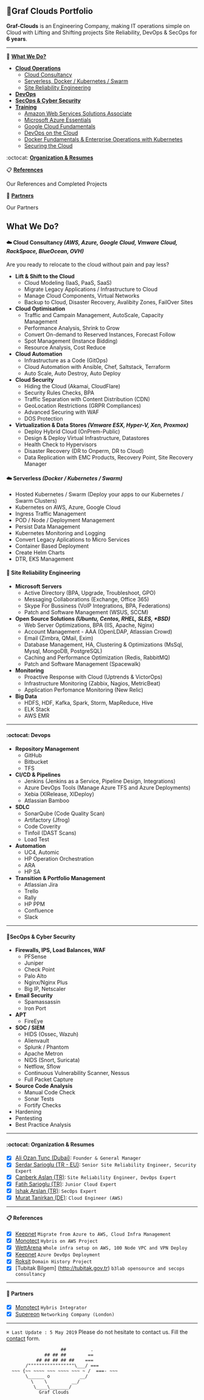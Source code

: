 ## 🌟Graf Clouds Portfolio
**Graf-Clouds** is an Engineering Company, making IT operations simple on Cloud with Lifting and Shifting projects Site Reliability, DevOps & SecOps for **6 years**.

---
🚀 **[What We Do?](#what-we-do)**
  * **[Cloud Operations](#️-cloud-consultancy-aws-azure-google-cloud-vmware-cloud-rackspace-blueocean-ovh)**
    * [Cloud Consultancy](#️-cloud-consultancy-aws-azure-google-cloud-vmware-cloud-rackspace-blueocean-ovh)
    * [Serverless, Docker / Kubernetes / Swarm](#cloud-serverless-docker--kubernetes--swarm)
    * [Site Reliability Engineering](#circus_tent-site-reliability-engineering)
  * **[DevOps](#octocat-devops)**
  * **[SecOps & Cyber Security](#secops--cyber-security)**
  * **[Training](Trainings.md)**
    * [Amazon Web Services Solutions Associate](Trainings.md#amazon-web-services-solutions-associate)
    * [Microsoft Azure Essentials](Trainings.md#microsoft-azure-essentials)
    * [Google Cloud Fundamentals](Trainings.md#google-cloud-fundamentals)
    * [DevOps on the Cloud](Trainings.md#devops-on-the-cloud)
    * [Docker Fundamentals & Enterprise Operations with Kubernetes](Trainings.md#docker-fundamentals--ent-op-with-kubernetes)
    * [Securing the Cloud](Trainings.md#securing-the-cloud)

:octocat: **[Organization & Resumes](#octocat-organization--resumes)**
  
📋 **[References](#-references)**

Our References and Completed Projects

🗿 **[Partners](#-partners)**

Our Partners
   

## What We Do?
#### ☁️ Cloud Consultancy _(AWS, Azure, Google Cloud, Vmware Cloud, RackSpace, BlueOcean, OVH)_
Are you ready to relocate to the cloud without pain and pay less? 
* **Lift & Shift to the Cloud**
    * Cloud Modeling (IaaS, PaaS, SaaS)
    * Migrate Legacy Applications / Infrastructure to Cloud
    * Manage Cloud Components, Virtual Networks
    * Backup to Cloud, Disaster Recovery, Avalibity Zones, FailOver Sites
* **Cloud Optimisation**
    * Traffic and Campain Management, AutoScale, Capacity Management
    * Performance Analysis, Shrink to Grow
    * Convert On-demand to Reserved Instances, Forecast Follow
    * Spot Management (Instance Bidding)
    * Resource Analysis, Cost Reduce
* **Cloud Automation**
    * Infrastructure as a Code (GitOps)
    * Cloud Automation with Ansible, Chef, Saltstack, Terraform
    * Auto Scale, Auto Destroy, Auto Deploy
* **Cloud Security**
    * Hiding the Cloud (Akamai, CloudFlare)
    * Security Rules Checks, BPA
    * Traffic Separation with Content Distribution (CDN)
    * GeoLocation Restrictions (GRPR Compliances)
    * Advanced Securing with WAF 
    * DOS Protection
* **Virtualization & Data Stores _(Vmware ESX, Hyper-V, Xen, Proxmox)_**
    * Deploy Hybrid Cloud (OnPrem-Public)
    * Design & Deploy Virtual Infrastructure, Datastores
    * Health Check to Hypervisors
    * Disaster Recovery (DR to Onperm, DR to Cloud)
    * Data Replication with EMC Products, Recovery Point, Site Recovery Manager

#### :cloud: Serverless _(Docker / Kubernetes / Swarm)_
* Hosted Kubernetes / Swarm (Deploy your apps to our Kubernetes / Swarm Clusters)
* Kubernetes on AWS, Azure, Google Cloud
* Ingress Traffic Management
* POD / Node / Deployment Management
* Persist Data Management
* Kubernetes Monitoring and Logging
* Convert Legacy Aplications to Micro Services
* Container Based Deployment
* Create Helm Charts
* DTR, EKS Management

#### :circus_tent: Site Reliability Engineering
* **Microsoft Servers**
    * Active Directory (BPA, Upgrade, Troubleshoot, GPO)
    * Messaging Collaborations (Exchange, Office 365)
    * Skype For Bussiness (VoIP Integrations, BPA, Federations)
    * Patch and Software Management (WSUS, SCCM)
* **Open Source Solutions _(Ubuntu, Centos, RHEL, SLES, *BSD)_**
    * Web Server Optimizations, BPA (IIS, Apache, Nginx)
    * Account Management - AAA (OpenLDAP, Atlassian Crowd)
    * Email (Zimbra, QMail, Exim)
    * Database Management, HA, Clustering & Optimizations (MsSql, Mysql, MongoDB, PostgreSQL)
    * Caching and Performance Optimization (Redis, RabbitMQ)
    * Patch and Software Management (Spacewalk)
* **Monitoring**
    * Proactive Response with Cloud (Uptrends & VictorOps)
    * Infrastructure Monitoring (Zabbix, Nagios, MetricBeat)
    * Application Perfomance Monitoring (New Relic)
* **Big Data**
    * HDFS, HDF, Kafka, Spark, Storm, MapReduce, Hive
    * ELK Stack
    * AWS EMR
---

#### :octocat: Devops
* **Repository Management**
    * GitHub
    * Bitbucket
    * TFS
* **CI/CD & Pipelines**
    * Jenkins (Jenkins as a Service, Pipeline Design, Integrations)
    * Azure DevOps Tools (Manage Azure TFS and Azure Deployments)
    * Xebia (XlRelease, XlDeploy)
    * Atlassian Bamboo
* **SDLC**
    * SonarQube (Code Quality Scan)
    * Artifactory (Jfrog)
    * Code Coverity
    * Tinfoil (DAST Scans)
    * Load Test
* **Automation**
    * UC4, Automic
    * HP Operation Orchestration
    * ARA
    * HP SA
* **Transition & Portfolio Management**
    * Atlassian Jira
    * Trello
    * Rally
    * HP PPM
    * Confluence
    * Slack
---

#### 🔑SecOps & Cyber Security
* **Firewalls, IPS, Load Balances, WAF**
  * PFSense
  * Juniper
  * Check Point
  * Palo Alto
  * Nginx/Nginx Plus
  * Big IP, Netscaler
* **Email Security**
  * Spamassassin
  * Iron Port
* **APT**
  * FireEye
* **SOC / SIEM**
  * HIDS (Ossec, Wazuh)
  * Alienvault
  * Splunk / Phantom
  * Apache Metron
  * NIDS (Snort, Suricata)
  * Netflow, Sflow
  * Continuous Vulnerability Scanner, Nessus
  * Full Packet Capture
* **Source Code Analysis**
  * Manual Code Check
  * Sonar Tests
  * Fortify Checks
* Hardening
* Pentesting
* Best Practice Analysis
---


#### :octocat: Organization & Resumes
- [x] [Ali Ozan Tunc (Dubai)](Resumes): `Founder & General Manager`
- [x] [Serdar Sarioglu (TR - EU)](Resumes/Serdar-Sarioglu.md): `Senior Site Reliability Engineer, Security Expert`
- [x] [Canberk Aslan (TR)](Resumes/Canberk-Aslan.md): `Site Reliability Engineer, DevOps Expert`
- [x] [Fatih Sarioglu (TR)](Resumes/Fatih-Sarioglu.md): `Junior Cloud Expert`
- [x] [Ishak Arslan (TR)](Resumes): `SecOps Expert`
- [x] [Murat Tanirkan (DE)](Resumes): `Cloud Engineer (AWS)`
---

#### 📋 References
- [x] [Keepnet](http://keepnetlabs.com) `Migrate from Azure to AWS, Cloud Infra Management`
- [x] [Monotect](https://monotect.com) `Hybris on AWS Project`
- [x] [WettArena](https://wettarena.com/) `Whole infra setup on AWS, 100 Node VPC and VPN Deploy`
- [x] [Keepnet](http://keepnetlabs.com) `Azure DevOps Deployment`
- [x] [Roksit](http://roksit.com) `Domain History Project`
- [x] [Tubitak Bilgem] (http://tubitak.gov.tr) `b3lab opensource and secops consultancy`
---

#### 🗿 Partners
- [x] [Monotect](https://monotect.com) `Hybris Integrator`
- [x] [Supereon](https://supereon.co.uk/) `Networking Company (London)`

----
`⌘ Last Update : 5 May 2019` Please do not hesitate to contact us. Fill the [contact](https://goo.gl/forms/WNw97mYx4fRonjQl1) form.

                        ##         .
                  ## ## ##        ==
               ## ## ## ## ##    ===
           /"""""""""""""""""\___/ ===
      ~~~ {~~ ~~~~ ~~~ ~~~~ ~~~ ~ /  ===- ~~~
           \______ o           __/
             \    \         __/
              \____\_______/
                Graf Clouds

